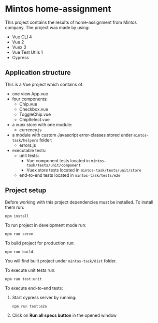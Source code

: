 # Mintos home-assignment

This project contains the results of home-assignment from Mintos company. The project was made by using:
* Vue CLI 4
* Vue 2
* Vuex 3
* Vue Test Utils 1
* Cypress

## Application structure

This is a Vue project which contains of:
* one view App.vue
* four components:
    * Chip.vue
    * Checkbox.vue
    * ToggleChip.vue
    * ChipSelect.vue
* a vuex store with one module:
    * currency.js
* a module with custom Javascript error-classes stored under `mintos-task/helpers` folder:
    * errors.js
* executable tests:
    * unit tests:
        * Vue component tests located in `mintos-task/tests/unit/component`
        * Vuex store tests located in `mintos-task/tests/unit/store`
    * end-to-end tests located in `mintos-task/tests/e2e`

## Project setup

Before working with this project dependencies must be installed. To install them run:
```
npm install
```

To run project in development mode run:
```
npm run serve
```

To build project for production run:
```
npm run build
```
You will find built project under `mintos-task/dist` folder.

To execute unit tests run:
```
npm run test:unit
```

To execute end-to-end tests:
1. Start cypress server by running:
    ```
    npm run test:e2e
    ```
2. Click on **Run all specs button** in the opened window
